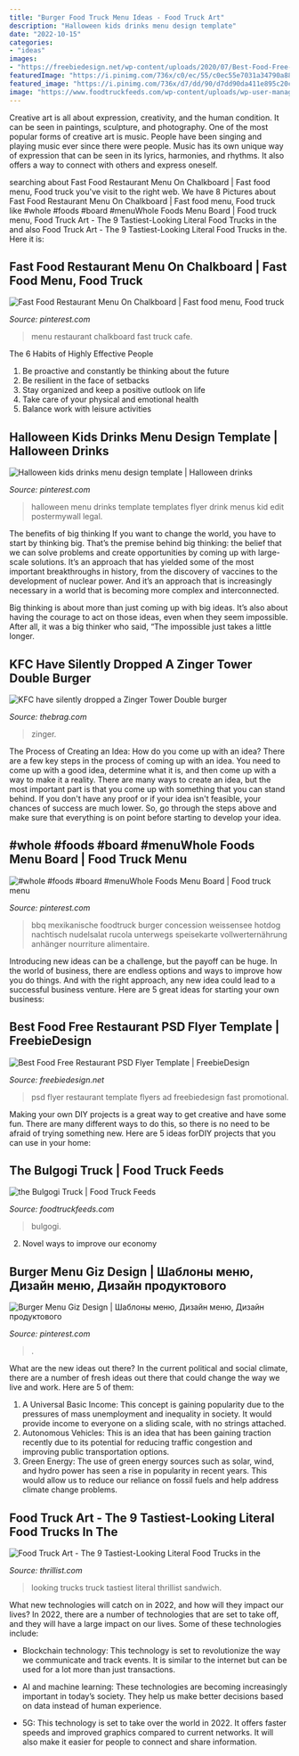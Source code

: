 ```yaml
---
title: "Burger Food Truck Menu Ideas - Food Truck Art"
description: "Halloween kids drinks menu design template"
date: "2022-10-15"
categories:
- "ideas"
images:
- "https://freebiedesign.net/wp-content/uploads/2020/07/Best-Food-Free-Restaurant-PSD-Flyer-Template.jpg"
featuredImage: "https://i.pinimg.com/736x/c0/ec/55/c0ec55e7031a34790a88f858869f38f8--chalkboard-restaurant-cafe-menu.jpg"
featured_image: "https://i.pinimg.com/736x/d7/dd/90/d7dd90da411e895c20c5f8df6e552415.jpg"
image: "https://www.foodtruckfeeds.com/wp-content/uploads/wp-user-manager-uploads/2020/10/menu-3.png"
---
```



Creative art is all about expression, creativity, and the human condition. It can be seen in paintings, sculpture, and photography. One of the most popular forms of creative art is music. People have been singing and playing music ever since there were people. Music has its own unique way of expression that can be seen in its lyrics, harmonies, and rhythms. It also offers a way to connect with others and express oneself.

	

		
searching about Fast Food Restaurant Menu On Chalkboard | Fast food menu, Food truck you've visit to the right web. We have 8 Pictures about Fast Food Restaurant Menu On Chalkboard | Fast food menu, Food truck like #whole #foods #board #menuWhole Foods Menu Board | Food truck menu, Food Truck Art - The 9 Tastiest-Looking Literal Food Trucks in the and also Food Truck Art - The 9 Tastiest-Looking Literal Food Trucks in the. Here it is:
		
    
## Fast Food Restaurant Menu On Chalkboard | Fast Food Menu, Food Truck

<img loading=lazy src="https://i.pinimg.com/736x/c0/ec/55/c0ec55e7031a34790a88f858869f38f8--chalkboard-restaurant-cafe-menu.jpg" onerror="this.onerror=null;this.src='https://tse4.mm.bing.net/th?id=OIP.OP7jWBv9xDBoYB6lc2_WgAHaKP&amp;pid=15.1';" alt="Fast Food Restaurant Menu On Chalkboard | Fast food menu, Food truck">

_Source: pinterest.com_

>menu restaurant chalkboard fast truck cafe. 

	

The 6 Habits of Highly Effective People
1. Be proactive and constantly be thinking about the future 
2. Be resilient in the face of setbacks 
3. Stay organized and keep a positive outlook on life 
4. Take care of your physical and emotional health 
5. Balance work with leisure activities 

    
## Halloween Kids Drinks Menu Design Template | Halloween Drinks

<img loading=lazy src="https://i.pinimg.com/736x/f9/52/75/f952751471436b5a3200cb4cd7441c3d.jpg" onerror="this.onerror=null;this.src='https://tse1.mm.bing.net/th?id=OIP.w5FBa664la5NYFlXP_l9qwHaMN&amp;pid=15.1';" alt="Halloween kids drinks menu design template | Halloween drinks">

_Source: pinterest.com_

>halloween menu drinks template templates flyer drink menus kid edit postermywall legal. 

	

The benefits of big thinking
If you want to change the world, you have to start by thinking big. That’s the premise behind big thinking: the belief that we can solve problems and create opportunities by coming up with large-scale solutions.
It’s an approach that has yielded some of the most important breakthroughs in history, from the discovery of vaccines to the development of nuclear power. And it’s an approach that is increasingly necessary in a world that is becoming more complex and interconnected.

Big thinking is about more than just coming up with big ideas. It’s also about having the courage to act on those ideas, even when they seem impossible. After all, it was a big thinker who said, “The impossible just takes a little longer.

    
## KFC Have Silently Dropped A Zinger Tower Double Burger

<img loading=lazy src="https://images.thebrag.com/tb/uploads/2021/02/KFC-tower-burger.jpg" onerror="this.onerror=null;this.src='https://tse1.mm.bing.net/th?id=OIP.QiSQkmjgkg_0385ApJQHxAHaEM&amp;pid=15.1';" alt="KFC have silently dropped a Zinger Tower Double burger">

_Source: thebrag.com_

>zinger. 

	

The Process of Creating an Idea: How do you come up with an idea?
There are a few key steps in the process of coming up with an idea. You need to come up with a good idea, determine what it is, and then come up with a way to make it a reality. There are many ways to create an idea, but the most important part is that you come up with something that you can stand behind. If you don't have any proof or if your idea isn't feasible, your chances of success are much lower. So, go through the steps above and make sure that everything is on point before starting to develop your idea.

    
## #whole #foods #board #menuWhole Foods Menu Board | Food Truck Menu

<img loading=lazy src="https://i.pinimg.com/736x/d7/dd/90/d7dd90da411e895c20c5f8df6e552415.jpg" onerror="this.onerror=null;this.src='https://tse4.mm.bing.net/th?id=OIP.3WeJr6z0dkxtM9r6MMuPLgHaLD&amp;pid=15.1';" alt="#whole #foods #board #menuWhole Foods Menu Board | Food truck menu">

_Source: pinterest.com_

>bbq mexikanische foodtruck burger concession weissensee hotdog nachtisch nudelsalat rucola unterwegs speisekarte vollwerternährung anhänger nourriture alimentaire. 

	

Introducing new ideas can be a challenge, but the payoff can be huge. In the world of business, there are endless options and ways to improve how you do things. And with the right approach, any new idea could lead to a successful business venture. Here are 5 great ideas for starting your own business: 

    
## Best Food Free Restaurant PSD Flyer Template | FreebieDesign

<img loading=lazy src="https://freebiedesign.net/wp-content/uploads/2020/07/Best-Food-Free-Restaurant-PSD-Flyer-Template.jpg" onerror="this.onerror=null;this.src='https://tse2.mm.bing.net/th?id=OIP.H2hebfvpIODNojteUMizYgHaKa&amp;pid=15.1';" alt="Best Food Free Restaurant PSD Flyer Template | FreebieDesign">

_Source: freebiedesign.net_

>psd flyer restaurant template flyers ad freebiedesign fast promotional. 

	

Making your own DIY projects is a great way to get creative and have some fun. There are many different ways to do this, so there is no need to be afraid of trying something new. Here are 5 ideas forDIY projects that you can use in your home: 

    
## The Bulgogi Truck | Food Truck Feeds

<img loading=lazy src="https://www.foodtruckfeeds.com/wp-content/uploads/wp-user-manager-uploads/2020/10/menu-3.png" onerror="this.onerror=null;this.src='https://tse3.mm.bing.net/th?id=OIP.YeEMjgM-s-8OEoaqJ3wUnAHaRL&amp;pid=15.1';" alt="the Bulgogi Truck | Food Truck Feeds">

_Source: foodtruckfeeds.com_

>bulgogi. 

	

2. Novel ways to improve our economy

    
## Burger Menu Giz Design | Шаблоны меню, Дизайн меню, Дизайн продуктового

<img loading=lazy src="https://i.pinimg.com/736x/a4/2c/e0/a42ce073ef00a710d2922bbd7cbb3af4.jpg" onerror="this.onerror=null;this.src='https://tse2.mm.bing.net/th?id=OIP.PCoV-4UPORJ6Hl4WaRil_gHaHa&amp;pid=15.1';" alt="Burger Menu Giz Design | Шаблоны меню, Дизайн меню, Дизайн продуктового">

_Source: pinterest.com_

>. 

	

What are the new ideas out there?
In the current political and social climate, there are a number of fresh ideas out there that could change the way we live and work. Here are 5 of them: 
1. A Universal Basic Income: This concept is gaining popularity due to the pressures of mass unemployment and inequality in society. It would provide income to everyone on a sliding scale, with no strings attached.
2. Autonomous Vehicles: This is an idea that has been gaining traction recently due to its potential for reducing traffic congestion and improving public transportation options.
3. Green Energy: The use of green energy sources such as solar, wind, and hydro power has seen a rise in popularity in recent years. This would allow us to reduce our reliance on fossil fuels and help address climate change problems.

    
## Food Truck Art - The 9 Tastiest-Looking Literal Food Trucks In The

<img loading=lazy src="https://assets3.thrillist.com/v1/image/998643/size/tmg-article_default_mobile.jpg" onerror="this.onerror=null;this.src='https://tse4.mm.bing.net/th?id=OIP.IyRhK--4gvhRVuveDKsKGQHaFA&amp;pid=15.1';" alt="Food Truck Art - The 9 Tastiest-Looking Literal Food Trucks in the">

_Source: thrillist.com_

>looking trucks truck tastiest literal thrillist sandwich. 

	

What new technologies will catch on in 2022, and how will they impact our lives?
In 2022, there are a number of technologies that are set to take off, and they will have a large impact on our lives. Some of these technologies include: 
- Blockchain technology: This technology is set to revolutionize the way we communicate and track events. It is similar to the internet but can be used for a lot more than just transactions. 

- AI and machine learning: These technologies are becoming increasingly important in today’s society. They help us make better decisions based on data instead of human experience. 

- 5G: This technology is set to take over the world in 2022. It offers faster speeds and improved graphics compared to current networks. It will also make it easier for people to connect and share information.

